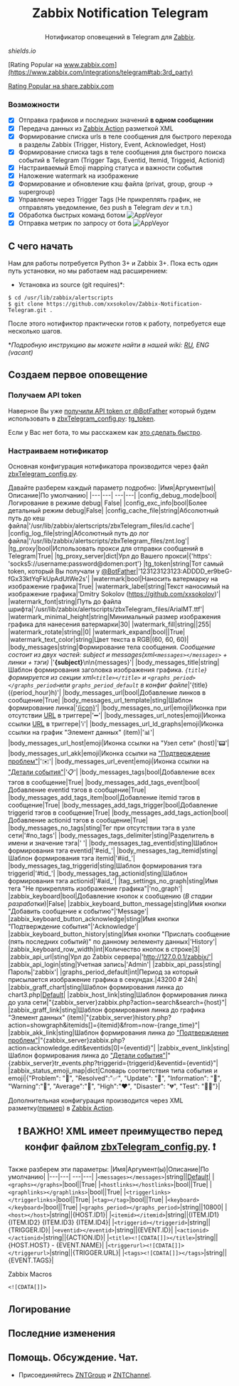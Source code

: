 # <p align="center">Zabbix Notification Telegram

<p align="center">Нотификатор оповещений в Telegram для <a href="https://www.zabbix.com/features#notification">Zabbix</a>.

_shields.io_

[Rating Popular на www.zabbix.com](https://www.zabbix.com/integrations/telegram#tab:3rd_party)

[Rating Popular на share.zabbix.com](https://share.zabbix.com/zabbix-tools-and-utilities/cat-notifications/zabbix-notification-telegram)

### Возможности
- [x] Отправка графиков и последних значений **в одном сообщении**
- [x] Передача данных из [Zabbix Action](https://www.zabbix.com/documentation/current/manual/config/notifications/action) разметкой XML 
- [x] Формирование списка urls в теле сообщения для быстрого перехода в разделы Zabbix (Trigger, History, Event, Acknowledget, Host)
- [x] Формирование списка tags в теле сообщения для быстрого поиска событий в Telegram (Trigger Tags, Eventid, Itemid, Triggeid, Actionid)
- [x] Настраиваемый Emoji mapping статуса и важности события
- [x] Наложение watermark на изображение
- [x] Формирование и обновление кэш файла (privat, group, group -> supergroup)
- [x] Управление через Trigger Tags (Не прикреплять график, не отправлять уведомление, без push в Telegram *dev* и т.п.)
- [x] Обработка быстрых команд ботом <img alt="AppVeyor" src="https://img.shields.io/static/v1?label=status&message=beta&color=yellow?logo=appveyor">
- [x] Отправка метрик по запросу от бота <img alt="AppVeyor" src="https://img.shields.io/static/v1?label=status&message=beta&color=yellow?logo=appveyor">

## С чего начать
Нам для работы потребуется Python 3+ и Zabbix 3+. Пока есть один путь установки, но мы работаем над расширением:
* Установка из source (git requires)*:
```
$ cd /usr/lib/zabbix/alertscripts
$ git clone https://github.com/xxsokolov/Zabbix-Notification-Telegram.git .
```
После этого нотификтор практически готов к работу, потребуется еще несколько шагов.

**Подробную инструкцию вы можете найти в нашей wiki: [RU](https://github.com/xxsokolov/Zabbix-Notification-Telegram/wiki/Установка-нотификатора-Zabbix-Notification-Telegram), ENG (vacant)*


## Создаем первое оповещение
### Получаем API token

Наверное Вы уже [получили API token от @BotFather](https://core.telegram.org/bots#botfather) который будем использовать в [zbxTelegram_config.py](https://github.com/xxsokolov/Zabbix-Notification-Telegram/blob/master/zbxTelegram_config.example.py): [tg_token](https://github.com/xxsokolov/Zabbix-Notification-Telegram/blob/master/zbxTelegram_config.example.py#L19).

Если у Вас нет бота, то мы расскажем как [это сделать быстро](https://github.com/xxsokolov/Zabbix-Notification-Telegram/wiki/Регистрация-нового-бота-в-Telegram).

### Настраиваем нотификатор

Основная конфигурация нотификатора производится через файл [zbxTelegram_config.py](https://github.com/xxsokolov/Zabbix-Notification-Telegram/blob/master/zbxTelegram_config.example.py). 

Давайте разберем каждый параметр подробно:
|Имя|Аргумент(ы)|Описание|По умолчанию|
|---|---|  ---|---|
|config_debug_mode|bool|Логирование в режиме debug| False|
|config_exc_info|bool|Более детальный режим debug|False|
|config_cache_file|string|Абсолютный путь до кеш файла|'/usr/lib/zabbix/alertscripts/zbxTelegram_files/id.cache'|
|config_log_file|string|Абсолютный путь до лог файла|'/usr/lib/zabbix/alertscripts/zbxTelegram_files/znt.log'|
|tg_proxy|bool|Использовать прокси для отправки сообщений в Telegram|True|
|tg_proxy_server|dict|Урл до Вашего прокси|{'https': 'socks5://username:password@domen:port'}
|tg_token|string|Тот самый token, который Вы получали у [@BotFather](https://core.telegram.org/bots#botfather)|'123123123123:ADDDD_er9beG-fGx33ktYqFkUpAdUtWe2s'|
|watermark|bool|Наносить ватермарку на изображение графика|True|
|watermark_label|string|Текст наносимый на изображение графика|'Dmitry Sokolov (https://github.com/xxsokolov)'|
|watermark_font|string|Путь до файла шрифта|'/usr/lib/zabbix/alertscripts/zbxTelegram_files/ArialMT.ttf'|
|watermark_minimal_height|string|Минимальный размер изображения графика для нанесения ватермарки|30|
|watermark_fill|string||255|
|watermark_rotate|string||0|
|watermark_expand|bool||True|
|watermark_text_color|string|Цвет текста в RGB|(60, 60, 60)|
|body_messages|string|Формирование тела сообщения. *Сообщение состоит из двух частей: subject и messages(xml```<messages></messages>``` + линки + тэги)* |'<b>{subject}</b>\n\n{messages}'|
|body_messages_title|string|Шаблон формирования заголовка изображения графика.  *```{title}``` формируется из секции xml```<title></title>``` и ```<graphs_period></graphs_period>```или ```graphs_period_default``` в конфиг файле*|'{title} ({period_hour}h)'|
|body_messages_url|bool|Добавление линков в сообщение|True|
|body_messages_url_template|sting|Шаблон формирование линка|'<a href="{url}">{icon}</a>'|
|body_messages_no_url|emoji|Иконка при отсутствии [URL](https://www.zabbix.com/documentation/current/ru/manual/config/triggers/trigger) в триггере|'➖'|
|body_messages_url_notes|emoji|Иконка ссылки [URL](https://www.zabbix.com/documentation/current/ru/manual/config/triggers/trigger) в триггере|'ℹ️'|
|body_messages_url_ld_graphs|emoji|Иконка ссылки на график "Элемент данных" (item)|'📊'|
|body_messages_url_host|emoji|Иконка ссылки на "Узел сети" (host)|'📟'|
|body_messages_url_akk|emoji|Иконка ссылки на ["Подтверждение проблем"](https://www.zabbix.com/documentation/current/ru/manual/acknowledges)|'✉️'|
|body_messages_url_event|emoji|Иконка ссылки на ["Детали события"](https://www.zabbix.com/documentation/3.0/manual/web_interface/frontend_sections/monitoring/events)|'📋'|
|body_messages_tags|bool|Добавление всех тэгов в сообщение|True|
|body_messages_add_tags_event|bool|Добавление eventid тэгов в сообщение|True|
|body_messages_add_tags_item|bool|Добавление itemid тэгов в сообщение|True|
|body_messages_add_tags_trigger|bool|Добавление triggerid тэгов в сообщение|True|
|body_messages_add_tags_action|bool|Добавление actionid тэгов в сообщение|True|
|body_messages_no_tags|sting|Тег при отсутствии тэга в узле сети|'#no_tags'|
|body_messages_tags_delimiter|sting|Разделитель в имени и значение тэга|' '|
|body_messages_tag_eventid|sting|Шаблон формирования тэга eventid|'#eid_'|
|body_messages_tag_itemid|sting|Шаблон формирования тэга itemid|'#iid_'|
|body_messages_tag_triggerid|sting|Шаблон формирования тэга triggerid|'#tid_'|
|body_messages_tag_actionid|sting|Шаблон формирования тэга actionid|'#aid_'|
|tag_settings_no_graph|sting|Имя тега "Не прикреплять изображение графика"|'no_graph'|
|zabbix_keyboard|bool|Добавление кнопок к сообщению (*В стадии разработки*)|False|
|zabbix_keyboard_button_message|sting|Имя кнопки "Добавить сообщение к событию"|'Message'|
|zabbix_keyboard_button_acknowledge|sting|Имя кнопки "Подтверждение события"|'Acknowledge'|
|zabbix_keyboard_button_history|sting|Имя кнопки "Прислать сообщение (пять последних событий)" по данному эелементу данных|'History'|
|zabbix_keyboard_row_width|int|Количество кнопок в строке|3|
|zabbix_api_url|sting|Урл до Zabbix сервера|'http://127.0.0.1/zabbix/'|
|zabbix_api_login|sting|Учетная запись|'Admin'|
|zabbix_api_pass|sting|Пароль|'zabbix'|
|graphs_period_default|int|Период за который присылается изображение графика в секундах.|43200  # 24h|
|zabbix_graff_chart|sting|Шаблон формирования линка до chart3.php|[Default](https://github.com/xxsokolov/Zabbix-Notification-Telegram/blob/master/zbxTelegram_config.example.py#L65)|
|zabbix_host_link|sting|Шаблон формирования линка до узла сети|"{zabbix_server}zabbix.php?action=search&search={host}"|
|zabbix_graff_link|sting|Шаблон формирования линка до графика "Элемент данных" (item)|"{zabbix_server}history.php?action=showgraph&itemids[]={itemid}&from=now-{range_time}"|
|zabbix_akk_link|sting|Шаблон формирования линка до ["Подтверждение проблем"](https://www.zabbix.com/documentation/current/ru/manual/acknowledges)|"{zabbix_server}zabbix.php?action=acknowledge.edit&eventids[0]={eventid}"|
|zabbix_event_link|sting|Шаблон формирования линка до ["Детали события"](https://www.zabbix.com/documentation/3.0/manual/web_interface/frontend_sections/monitoring/events)|"{zabbix_server}tr_events.php?triggerid={triggerid}&eventid={eventid}"|
|zabbix_status_emoji_map|dict|Словарь соответствия типа события и emoji|{"Problem": "🚨", "Resolved":"✅", "Update": "🚧", "Information": "💙", "Warning":"💛", "Average":"🧡", "High":"❤️", "Disaster": "💔", "Test": "🚽💩"}|


Дополнительная конфигурация производится через XML разметку([пример](https://github.com/xxsokolov/Zabbix-Notification-Telegram/blob/master/actions.example)) в [Zabbix Action](https://www.zabbix.com/documentation/current/manual/config/notifications/action).

## <p align="center"> :exclamation: ВАЖНО! XML имеет преимущество перед конфиг файлом [zbxTelegram_config.py](https://github.com/xxsokolov/Zabbix-Notification-Telegram/blob/master/zbxTelegram_config.example.py). :exclamation:

Также разберем эти параметры:
|Имя|Аргумент(ы)|Описание|По умолчанию|
|---|---|  ---|---|
|```<messages></messages>```|string||[Default](https://github.com/xxsokolov/Zabbix-Notification-Telegram/blob/master/actions.example#L4)|
|```<graphs></graphs>```|bool||True|
|```<hostlinks></hostlinks>```|bool||True|
|```<graphlinks></graphlinks>```|bool||True|
|```<triggerlinks></triggerlinks>```|bool||True|
|```<tag></tag>```|bool||True|
|```<keyboard></keyboard>```|bool||True|
|```<graphs_period></graphs_period>```|string||10800|
|```<host></host>```|string||{HOST.ID1}|
|```<itemid></itemid>```|string||{ITEM.ID1} {ITEM.ID2} {ITEM.ID3} {ITEM.ID4}|
|```<triggerid></triggerid>```|string||{TRIGGER.ID}|
|```<eventid></eventid>```|string||{EVENT.ID}|
|```<actionid></actionid>```|string||{ACTION.ID}|
|```<title><![CDATA[]]></title>```|string||{HOST.HOST} - {EVENT.NAME}|
|```<triggerurl><![CDATA[]]></triggerurl>```|string||{TRIGGER.URL}|
|```<tags><![CDATA[]]></tags>```|string||{EVENT.TAGS}|

Zabbix Macros

```<![CDATA[]]>```



## Логирование
## Последние изменения


## Помощь. Обсуждение. Чат.

* Присоединяйтесь [ZNTGroup](https://t.me/ZbxNTg) и [ZNTChannel](https://t.me/ZNTChannel).

